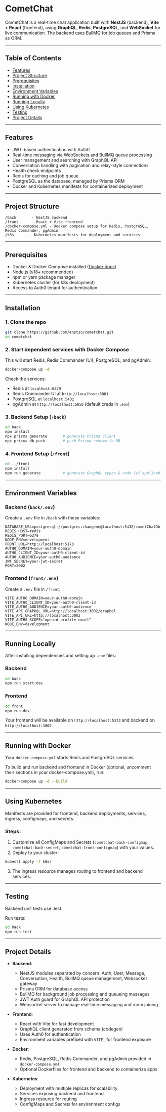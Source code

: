 # CometChat

CometChat is a real-time chat application built with **NestJS** (backend), **Vite + React** (frontend), using **GraphQL**, **Redis**, **PostgreSQL**, and **WebSocket** for live communication. The backend uses BullMQ for job queues and Prisma as ORM.

---

## Table of Contents

* [Features](#features)
* [Project Structure](#project-structure)
* [Prerequisites](#prerequisites)
* [Installation](#installation)
* [Environment Variables](#environment-variables)
* [Running with Docker](#running-with-docker)
* [Running Locally](#running-locally)
* [Using Kubernetes](#using-kubernetes)
* [Testing](#testing)
* [Project Details](#project-details)

---

## Features

* JWT-based authentication with Auth0
* Real-time messaging via WebSockets and BullMQ queue processing
* User management and searching with GraphQL API
* Conversation handling with pagination and relay-style connections
* Health check endpoints
* Redis for caching and job queue
* PostgreSQL as the database, managed by Prisma ORM
* Docker and Kubernetes manifests for containerized deployment

---

## Project Structure

```
/back       - NestJS backend
/front      - React + Vite frontend
/docker-compose.yml - Docker compose setup for Redis, PostgreSQL, Redis Commander, pgAdmin
/k8s       - Kubernetes manifests for deployment and services
```

---

## Prerequisites

* Docker & Docker Compose installed ([Docker docs](https://docs.docker.com/get-docker/))
* Node.js (v18+ recommended)
* npm or yarn package manager
* Kubernetes cluster (for k8s deployment)
* Access to Auth0 tenant for authentication

---

## Installation

### 1. Clone the repo

```bash
git clone https://github.com/enstso/cometchat.git
cd cometchat
```

### 2. Start dependent services with Docker Compose

This will start Redis, Redis Commander (UI), PostgreSQL, and pgAdmin:

```bash
docker-compose up -d
```

Check the services:

* Redis at `localhost:6379`
* Redis Commander UI at `http://localhost:8081`
* PostgreSQL at `localhost:5432`
* pgAdmin at `http://localhost:5050` (default creds in `.env`)

### 3. Backend Setup (`/back`)

```bash
cd back
npm install
npx prisma generate       # generate Prisma client
npx prisma db push        # push Prisma schema to DB
```

### 4. Frontend Setup (`/front`)

```bash
cd ../front
npm install
npm run generate          # generate GraphQL types & code (if applicable)
```

---

## Environment Variables

### Backend (`back/.env`)

Create a `.env` file in `/back` with these variables:

```env
DATABASE_URL=postgresql://postgres:changeme@localhost:5432/cometChatDb
REDIS_HOST=redis
REDIS_PORT=6379
NODE_ENV=development
FRONT_URL=http://localhost:5173
AUTH0_DOMAIN=your-auth0-domain
AUTH0_CLIENT_ID=your-auth0-client-id
AUTH0_AUDIENCE=your-auth0-audience
JWT_SECRET=your-jwt-secret
PORT=3002
```

### Frontend (`front/.env`)

Create a `.env` file in `/front`:

```env
VITE_AUTH0_DOMAIN=your-auth0-domain
VITE_AUTH0_CLIENT_ID=your-auth0-client-id
VITE_AUTH0_AUDIENCE=your-auth0-audience
VITE_API_GRAPHQL_URL=http://localhost:3002/graphql
VITE_API_URL=http://localhost:3002
VITE_AUTH0_SCOPE="openid profile email"
NODE_ENV=development
```

---

## Running Locally

After installing dependencies and setting up `.env` files:

### Backend

```bash
cd back
npm run start:dev
```

### Frontend

```bash
cd front
npm run dev
```

Your frontend will be available on `http://localhost:5173` and backend on `http://localhost:3002`.

---

## Running with Docker

Your `docker-compose.yml` starts Redis and PostgreSQL services.

To build and run backend and frontend in Docker (optional, uncomment their sections in your docker-compose.yml), run:

```bash
docker-compose up -d --build
```

---

## Using Kubernetes

Manifests are provided for frontend, backend deployments, services, ingress, configmaps, and secrets.

### Steps:

1. Customize all ConfigMaps and Secrets (`cometchat-back-configmap`, `cometchat-back-secret`, `cometchat-front-configmap`) with your values.
2. Deploy to your cluster:

```bash
kubectl apply -f k8s/
```

3. The ingress resource manages routing to frontend and backend services.

---

## Testing

Backend unit tests use Jest.

Run tests:

```bash
cd back
npm run test
```

---

## Project Details

* **Backend**:

  * NestJS modules separated by concern: Auth, User, Message, Conversation, Health, BullMQ queue management, Websocket gateway
  * Prisma ORM for database access
  * BullMQ for background job processing and queueing messages
  * JWT Auth guard for GraphQL API protection
  * Websocket server to manage real-time messaging and room joining

* **Frontend**:

  * React with Vite for fast development
  * GraphQL client generated from schema (codegen)
  * Uses Auth0 for authentication
  * Environment variables prefixed with `VITE_` for frontend exposure

* **Docker**:

  * Redis, PostgreSQL, Redis Commander, and pgAdmin provided in `docker-compose.yml`
  * Optional Dockerfiles for frontend and backend to containerize apps

* **Kubernetes**:

  * Deployment with multiple replicas for scalability
  * Services exposing backend and frontend
  * Ingress resource for routing
  * ConfigMaps and Secrets for environment configs



